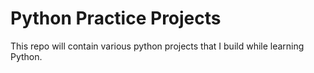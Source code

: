# Python Practice Projects
This repo will contain various python projects that I build while learning Python. 